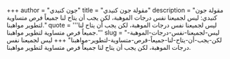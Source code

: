 +++
author = "جون كنيدي"
title = "مقولة جون كنيدي"
description = "مقولة جون كنيدي: ليس لجميعنا نفس درجات الموهبة، لكن يجب أن يتاح لنا جميعاً فرص متساوية لتطوير مواهبنا."
quote = '''ليس لجميعنا نفس درجات الموهبة، لكن يجب أن يتاح لنا جميعاً فرص متساوية لتطوير مواهبنا.''' 
slug = "ليس-لجميعنا-نفس-درجات-الموهبة-لكن-يجب-أن-يتاح-لنا-جميعاً-فرص-متساوية-لتطوير-مواهبنا"
+++
ليس لجميعنا نفس درجات الموهبة، لكن يجب أن يتاح لنا جميعاً فرص متساوية لتطوير مواهبنا.
